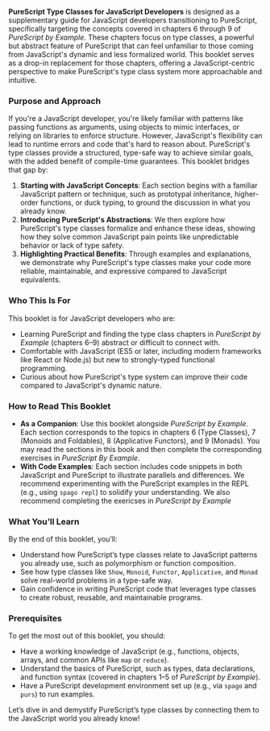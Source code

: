
**PureScript Type Classes for JavaScript Developers** is designed as a supplementary guide for JavaScript developers transitioning to PureScript, specifically targeting the concepts covered in chapters 6 through 9 of _PureScript by Example_. These chapters focus on type classes, a powerful but abstract feature of PureScript that can feel unfamiliar to those coming from JavaScript's dynamic and less formalized world. This booklet serves as a drop-in replacement for those chapters, offering a JavaScript-centric perspective to make PureScript's type class system more approachable and intuitive.

### Purpose and Approach

If you're a JavaScript developer, you're likely familiar with patterns like passing functions as arguments, using objects to mimic interfaces, or relying on libraries to enforce structure. However, JavaScript's flexibility can lead to runtime errors and code that's hard to reason about. PureScript's type classes provide a structured, type-safe way to achieve similar goals, with the added benefit of compile-time guarantees. This booklet bridges that gap by:

1. **Starting with JavaScript Concepts**: Each section begins with a familiar JavaScript pattern or technique, such as prototypal inheritance, higher-order functions, or duck typing, to ground the discussion in what you already know.
2. **Introducing PureScript's Abstractions**: We then explore how PureScript's type classes formalize and enhance these ideas, showing how they solve common JavaScript pain points like unpredictable behavior or lack of type safety.
3. **Highlighting Practical Benefits**: Through examples and explanations, we demonstrate why PureScript's type classes make your code more reliable, maintainable, and expressive compared to JavaScript equivalents.

### Who This Is For

This booklet is for JavaScript developers who are:

- Learning PureScript and finding the type class chapters in _PureScript by Example_ (chapters 6–9) abstract or difficult to connect with.
- Comfortable with JavaScript (ES5 or later, including modern frameworks like React or Node.js) but new to strongly-typed functional programming.
- Curious about how PureScript's type system can improve their code compared to JavaScript's dynamic nature.

### How to Read This Booklet

- **As a Companion**: Use this booklet alongside _PureScript by Example_. Each section corresponds to the topics in chapters 6 (Type Classes), 7 (Monoids and Foldables), 8 (Applicative Functors), and 9 (Monads). You may read the sections in this book and then complete the corresponding exercises in _PureScript By Example_.
- **With Code Examples**: Each section includes code snippets in both JavaScript and PureScript to illustrate parallels and differences. We recommend experimenting with the PureScript examples in the REPL (e.g., using `spago repl`) to solidify your understanding. We also recommend completing the exericses in _PureScript by Example_

### What You’ll Learn

By the end of this booklet, you’ll:

- Understand how PureScript’s type classes relate to JavaScript patterns you already use, such as polymorphism or function composition.
- See how type classes like `Show`, `Monoid`, `Functor`, `Applicative`, and `Monad` solve real-world problems in a type-safe way.
- Gain confidence in writing PureScript code that leverages type classes to create robust, reusable, and maintainable programs.

### Prerequisites

To get the most out of this booklet, you should:

- Have a working knowledge of JavaScript (e.g., functions, objects, arrays, and common APIs like `map` or `reduce`).
- Understand the basics of PureScript, such as types, data declarations, and function syntax (covered in chapters 1–5 of _PureScript by Example_).
- Have a PureScript development environment set up (e.g., via `spago` and `purs`) to run examples.

Let’s dive in and demystify PureScript’s type classes by connecting them to the JavaScript world you already know!
